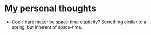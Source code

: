# My personal thoughts

- Could dark matter be space-time elasticity? Something aimilar to a spring, but inherent of space-time.
